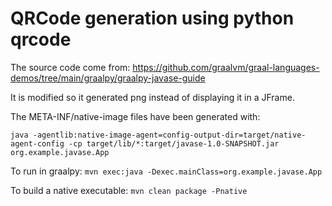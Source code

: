 # QRCode generation using python qrcode

The source code come from: https://github.com/graalvm/graal-languages-demos/tree/main/graalpy/graalpy-javase-guide

It is modified so it generated png instead of displaying it in a JFrame.

The META-INF/native-image files have been generated with:

```java -agentlib:native-image-agent=config-output-dir=target/native-agent-config -cp target/lib/*:target/javase-1.0-SNAPSHOT.jar org.example.javase.App```

To run in graalpy:
```mvn exec:java -Dexec.mainClass=org.example.javase.App```

To build a native executable:
```mvn clean package -Pnative```
